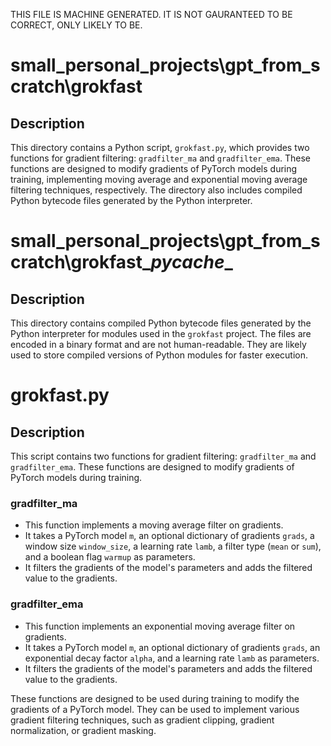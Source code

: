 THIS FILE IS MACHINE GENERATED. IT IS NOT GAURANTEED TO BE CORRECT, ONLY LIKELY TO BE.

# small_personal_projects\gpt_from_scratch\grokfast
## Description

This directory contains a Python script, `grokfast.py`, which provides two functions for gradient filtering: `gradfilter_ma` and `gradfilter_ema`. These functions are designed to modify gradients of PyTorch models during training, implementing moving average and exponential moving average filtering techniques, respectively. The directory also includes compiled Python bytecode files generated by the Python interpreter.

# small_personal_projects\gpt_from_scratch\grokfast\__pycache__
## Description

This directory contains compiled Python bytecode files generated by the Python interpreter for modules used in the `grokfast` project. The files are encoded in a binary format and are not human-readable. They are likely used to store compiled versions of Python modules for faster execution.

# grokfast.py
## Description
This script contains two functions for gradient filtering: `gradfilter_ma` and `gradfilter_ema`. These functions are designed to modify gradients of PyTorch models during training.

### gradfilter_ma
- This function implements a moving average filter on gradients.
- It takes a PyTorch model `m`, an optional dictionary of gradients `grads`, a window size `window_size`, a learning rate `lamb`, a filter type (`mean` or `sum`), and a boolean flag `warmup` as parameters.
- It filters the gradients of the model's parameters and adds the filtered value to the gradients.

### gradfilter_ema
- This function implements an exponential moving average filter on gradients.
- It takes a PyTorch model `m`, an optional dictionary of gradients `grads`, an exponential decay factor `alpha`, and a learning rate `lamb` as parameters.
- It filters the gradients of the model's parameters and adds the filtered value to the gradients.

These functions are designed to be used during training to modify the gradients of a PyTorch model. They can be used to implement various gradient filtering techniques, such as gradient clipping, gradient normalization, or gradient masking.